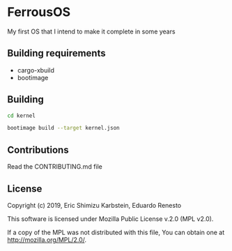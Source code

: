 # FerrousOS
My first OS that I intend to make it complete in some years

## Building requirements
 - cargo-xbuild
 - bootimage

## Building
```sh
cd kernel

bootimage build --target kernel.json
```

## Contributions
Read the CONTRIBUTING.md file

## License
Copyright (c) 2019, Eric Shimizu Karbstein, Eduardo Renesto

This software is licensed under Mozilla Public License v.2.0 (MPL v2.0).

If a copy of the MPL was not distributed with this file, You can obtain one at http://mozilla.org/MPL/2.0/.
